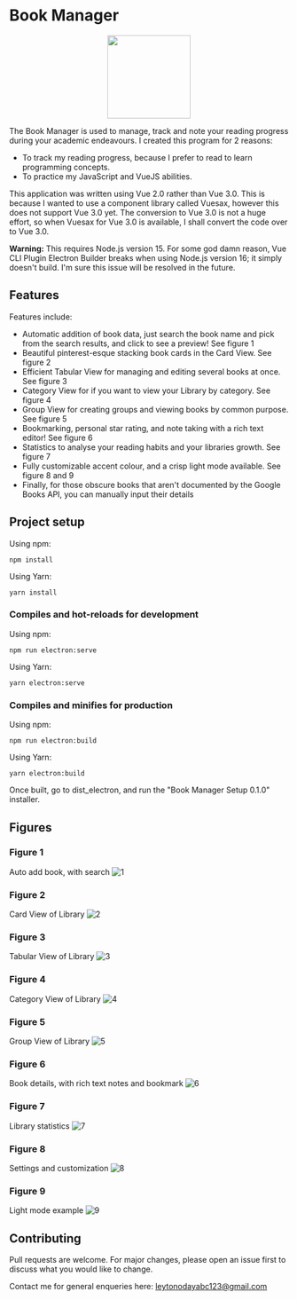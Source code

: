 # Book Manager
<div align="center">
  <img src="https://user-images.githubusercontent.com/36010516/152338884-d724872a-fc6c-40fd-9962-15e6a3b64b19.png" width="150" height="150">
</div>

The Book Manager is used to manage, track and note your reading progress during your academic endeavours. I created this program for 
2 reasons:
- To track my reading progress, because I prefer to read to learn programming concepts. 
- To practice my JavaScript and VueJS abilities. 

This application was written using Vue 2.0 rather than Vue 3.0. This is 
because I wanted to use a component library called Vuesax, however this does not support Vue 3.0 yet. The conversion to Vue 3.0
is not a huge effort, so when Vuesax for Vue 3.0 is available, I shall convert the code over to Vue 3.0. 

**Warning:** This requires Node.js version 15. For some god damn reason, Vue CLI Plugin Electron Builder breaks when using Node.js version 16; it simply doesn't build. I'm sure this issue will be resolved in the future.

## Features
Features include:
- Automatic addition of book data, just search the book name and pick from the search results, and click to see a preview! See figure 1
- Beautiful pinterest-esque stacking book cards in the Card View. See figure 2
- Efficient Tabular View for managing and editing several books at once. See figure 3
- Category View for if you want to view your Library by category. See figure 4
- Group View for creating groups and viewing books by common purpose. See figure 5
- Bookmarking, personal star rating, and note taking with a rich text editor! See figure 6
- Statistics to analyse your reading habits and your libraries growth. See figure 7
- Fully customizable accent colour, and a crisp light mode available. See figure 8 and 9
- Finally, for those obscure books that aren't documented by the Google Books API, you can manually input their details

## Project setup
Using npm:
```
npm install
```
Using Yarn:
```
yarn install
```

### Compiles and hot-reloads for development
Using npm:
```
npm run electron:serve
```
Using Yarn:
```
yarn electron:serve
```

### Compiles and minifies for production
Using npm:
```
npm run electron:build
```
Using Yarn:
```
yarn electron:build
```

Once built, go to dist_electron, and run the "Book Manager Setup 0.1.0" installer. 

## Figures

### Figure 1
Auto add book, with search 
![1](https://user-images.githubusercontent.com/36010516/152333241-276442c4-e24f-4cff-b724-b761eb9306d0.png)

### Figure 2
Card View of Library
![2](https://user-images.githubusercontent.com/36010516/152333249-3d73cedd-d48e-4c5b-9b9e-92e51e2709dc.png)

### Figure 3
Tabular View of Library
![3](https://user-images.githubusercontent.com/36010516/158642371-9353e422-dad9-499f-b4e7-2e24096b4b0d.png)

### Figure 4
Category View of Library
![4](https://user-images.githubusercontent.com/36010516/152333346-aabf28bf-7f7b-4b59-bba9-304a06a8b6c1.png)

### Figure 5
Group View of Library
![5](https://user-images.githubusercontent.com/36010516/158642128-6b57977f-f44e-45fa-ab09-57e21182370f.png)

### Figure 6
Book details, with rich text notes and bookmark
![6](https://user-images.githubusercontent.com/36010516/152333349-90c9fbb5-a542-4eff-a4d8-6c8545154b81.png)

### Figure 7
Library statistics
![7](https://user-images.githubusercontent.com/36010516/152333360-7147142e-e24a-4bd7-8dd3-5591eb6cacfc.png)

### Figure 8
Settings and customization
![8](https://user-images.githubusercontent.com/36010516/152333365-72545516-14f0-4efd-bfe2-26e38a224d9c.png)

### Figure 9
Light mode example
![9](https://user-images.githubusercontent.com/36010516/152333373-89c5d12a-cc56-4fb6-b581-2f528331a49d.png)


## Contributing
Pull requests are welcome. For major changes, please open an issue first to discuss what you would like to change.

Contact me for general enqueries here: leytonodayabc123@gmail.com
